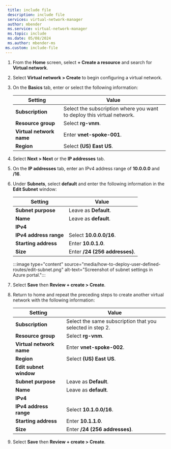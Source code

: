 ```yaml
---
 title: include file
 description: include file
 services: virtual-network-manager
 author: mbender
 ms.service: virtual-network-manager
 ms.topic: include
 ms.date: 05/08/2024
 ms.author: mbender-ms
ms.custom: include-file
---
```


1. From the **Home** screen, select **+ Create a resource** and search for **Virtual network**. 

1. Select **Virtual network > Create** to begin configuring a virtual network.

1. On the **Basics** tab, enter or select the following information:

    | Setting | Value |
    | ------- | ----- |
    | **Subscription** | Select the subscription where you want to deploy this virtual network. |
    | **Resource group** | Select **rg-vnm**. |
    | **Virtual network name** | Enter **vnet-spoke-001**. |
    | **Region** | Select **(US) East US**. |

1. Select **Next > Next** or the **IP addresses** tab.


1. On the **IP addresses** tab, enter an IPv4 address range of **10.0.0.0** and **/16**.

1. Under **Subnets**, select **default** and enter the following information in the **Edit Subnet** window:

    | Setting | Value |
    | -------- | ----- |
    | **Subnet purpose** | Leave as **Default**. |
    | **Name** | Leave as **default**. |
    | **IPv4** | |
    | **IPv4 address range** | Select **10.0.0.0/16**. |
    | **Starting address** | Enter **10.0.1.0**. |
    | **Size** | Enter **/24 (256 addresses)**. |

    :::image type="content" source="media/how-to-deploy-user-defined-routes/edit-subnet.png" alt-text="Screenshot of subnet settings in Azure portal.":::

1. Select **Save** then **Review + create > Create**.

1. Return to home and repeat the preceding steps to create another virtual network with the following information:

    | Setting | Value |
    | ------- | ----- |
    | **Subscription** | Select the same subscription that you selected in step 2. |
    | **Resource group** | Select **rg-vnm**. |
    | **Virtual network name** | Enter **vnet-spoke-002**. |
    | **Region** | Select **(US) East US**. |
    | **Edit subnet window** | |
    | **Subnet purpose** | Leave as **Default**. |
    | **Name** | Leave as **default**. |
    | **IPv4** | |
    | **IPv4 address range** | Select **10.1.0.0/16**. |
    | **Starting address** | Enter **10.1.1.0**. |
    | **Size** | Enter **/24 (256 addresses)**. |

1. Select **Save** then **Review + create > Create**.